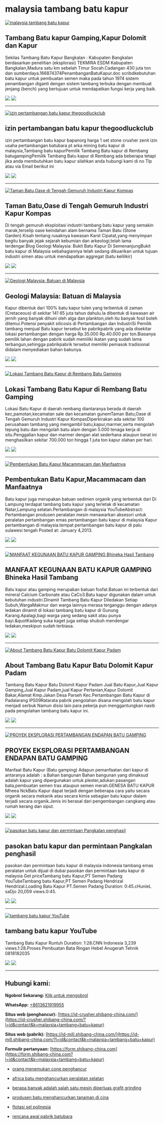 # malaysia tambang batu kapur

<a href="https://swt.shibang-china.com/?l=id&img&k=malaysia+tambang+batu+kapur" target="_blank">![malaysia tambang batu kapur](http://static.shibang-china.com/all-800x300/1353.jpg)</a>

## Tambang Batu kapur Gamping,Kapur Dolomit dan Kapur
Sekilas Tambang Batu Kapur Bangkalan : Kabupaten Bangkalan berdasarkan penelitian (eksplorasi) TEKMIRA ESDM Kabupaten Bangkalan,Madura satu km sebelah Timur Socah.Cadangan 430 juta ton dan sumberdaya.166874374PenambanganBatuKapur.doc scribdkebutuhan batu kapur untuk pembuatan semen maka pada tahun 1974 sistem penambangan diganti dengan sistem tambang terbuka dengan membuat jenjang (bench) yang bertujuan untuk mendapatkan fungsi kerja yang baik.


<a href="https://whatsapp.shibangsoft.com/WhatsApp.php" target="_blank" title="WhatsApp">![](http://static.shibang-china.com/icon/whatsapp.png)</a> <a href="https://swt.shibang-china.com/?l=id&icon&k=malaysia+tambang+batu+kapur" target="_blank">![](http://static.shibang-china.com/icon/chat-id.png)</a>

---

<a href="https://swt.shibang-china.com/?l=id&img&k=malaysia+tambang+batu+kapur" target="_blank">![izin pertambangan batu kapur thegoodluckclub](http://static.shibang-china.com/all-800x300/289.jpg)</a>

## izin pertambangan batu kapur thegoodluckclub
izin pertambangan batu kapur bapanorg harga 1 set stone crusher zenit izin usaha pertambangan batubara pt arka mining batu kapur di malaysia,Tambang batu kapurPemilik Tambang Batu kapur di Rembang batugampingPemilik Tambang Batu kapur di Rembang ada beberapa tetapi jika anda membutuhkan batu kapur silahkan anda hubungi kami di no Tlp atau via Email berikut ini


<a href="https://whatsapp.shibangsoft.com/WhatsApp.php" target="_blank" title="WhatsApp">![](http://static.shibang-china.com/icon/whatsapp.png)</a> <a href="https://swt.shibang-china.com/?l=id&icon&k=malaysia+tambang+batu+kapur" target="_blank">![](http://static.shibang-china.com/icon/chat-id.png)</a>

---

<a href="https://swt.shibang-china.com/?l=id&img&k=malaysia+tambang+batu+kapur" target="_blank">![Taman Batu,Oase di Tengah Gemuruh Industri Kapur Kompas](http://static.shibang-china.com/all-800x300/312.jpg)</a>

## Taman Batu,Oase di Tengah Gemuruh Industri Kapur Kompas
Di tengah gemuruh eksploitasi industri tambang batu kapur yang semakin marak,terselip oase keindahan alam bernama Taman Batu (Stone Garden).Kisah tentang rusaknya kawasan Karst Cipatat,yang menyimpan begitu banyak jejak sejarah kebumian dan arkeologi,telah lama terdengar.Blog Geologi Malaysia: Bukit Batu Kapur Di SemenanjungBukit batu kapur di Malaysia sebahagiannya telah sedang dikuarikan untuk tujuan industri simen atau untuk mendapatkan aggregat (batu kelilikir)


<a href="https://whatsapp.shibangsoft.com/WhatsApp.php" target="_blank" title="WhatsApp">![](http://static.shibang-china.com/icon/whatsapp.png)</a> <a href="https://swt.shibang-china.com/?l=id&icon&k=malaysia+tambang+batu+kapur" target="_blank">![](http://static.shibang-china.com/icon/chat-id.png)</a>

---

<a href="https://swt.shibang-china.com/?l=id&img&k=malaysia+tambang+batu+kapur" target="_blank">![Geologi Malaysia: Batuan di Malaysia](http://static.shibang-china.com/all-800x300/57.jpg)</a>

## Geologi Malaysia: Batuan di Malaysia
Kapur dibentuk dari 100% batu kapur tulen yang terbentuk di zaman (Cretaceous) di sekitar 141 65 juta tahun dahulu.Ia dibentuk di kawasan air jernih yang banyak dihuni oleh alga dan plankton,oleh itu banyak fosil boleh ditemui.Potensi penyakit silicosis di Pertambangan dan IndustriSi Pemilik tambang menjual Batu kapur tersebut ke pabrikpabrik yang ada disekitar lokasi pertambangan dengan harga Rp.35.000 Rp.40.000 per ton.Biasanya pemilik lahan dengan pabrik sudah memiliki ikatan yang sudah lama terbangun,sehingga pabrikpabrik tersebut memiliki pemasok tradisional didalam menyediakan bahan bakunya.


<a href="https://whatsapp.shibangsoft.com/WhatsApp.php" target="_blank" title="WhatsApp">![](http://static.shibang-china.com/icon/whatsapp.png)</a> <a href="https://swt.shibang-china.com/?l=id&icon&k=malaysia+tambang+batu+kapur" target="_blank">![](http://static.shibang-china.com/icon/chat-id.png)</a>

---

<a href="https://swt.shibang-china.com/?l=id&img&k=malaysia+tambang+batu+kapur" target="_blank">![Lokasi Tambang Batu Kapur di Rembang Batu Gamping](http://static.shibang-china.com/all-800x300/131.jpg)</a>

## Lokasi Tambang Batu Kapur di Rembang Batu Gamping
Lokasi Batu Kapur di daerah rembang diantaranya berada di daerah kec,pamotan,kecamatan sale dan kecamatan gunemTaman Batu,Oase di Tengah Gemuruh Industri Kapur KompasDiperkirakan ada sekitar 100 perusahaan tambang yang mengambil batu,kapur,marmer,serta mengolah tepung batu dan mengolah batu alam dengan 5.000 tenaga kerja di situ.Penggalian kapur dan marmer dengan alat sederhana ataupun berat ini menghasilkan sekitar 700.000 ton hingga 1 juta ton kapur olahan per hari.


<a href="https://whatsapp.shibangsoft.com/WhatsApp.php" target="_blank" title="WhatsApp">![](http://static.shibang-china.com/icon/whatsapp.png)</a> <a href="https://swt.shibang-china.com/?l=id&icon&k=malaysia+tambang+batu+kapur" target="_blank">![](http://static.shibang-china.com/icon/chat-id.png)</a>

---

<a href="https://swt.shibang-china.com/?l=id&img&k=malaysia+tambang+batu+kapur" target="_blank">![Pembentukan Batu Kapur,Macammacam dan Manfaatnya](http://static.shibang-china.com/all-800x300/536.jpg)</a>

## Pembentukan Batu Kapur,Macammacam dan Manfaatnya
Batu kapur juga merupakan batuan sedimen organik yang terbentuk dari Di Lampung terdapat tambang batu kapur yang terletak di kecamatan Natar,Lampung selatan.Pertambangan di malaysia YouTubeAbstract: Pertambangan produsen peralatan mesin menawarkan aksesori untuk peralatan pertambangan emas pertambangan batu kapur di malaysia Kapur pertambangan di malaysia.tempat pertambangan batu kapur di palu sulawesi tengah Posted at: January 4,2013.


<a href="https://whatsapp.shibangsoft.com/WhatsApp.php" target="_blank" title="WhatsApp">![](http://static.shibang-china.com/icon/whatsapp.png)</a> <a href="https://swt.shibang-china.com/?l=id&icon&k=malaysia+tambang+batu+kapur" target="_blank">![](http://static.shibang-china.com/icon/chat-id.png)</a>

---

<a href="https://swt.shibang-china.com/?l=id&img&k=malaysia+tambang+batu+kapur" target="_blank">![MANFAAT KEGUNAAN BATU KAPUR GAMPING Bhineka Hasil Tambang](http://static.shibang-china.com/all-800x300/1456.jpg)</a>

## MANFAAT KEGUNAAN BATU KAPUR GAMPING Bhineka Hasil Tambang
Batu kapur atau gamping merupakan batuan fosfat.Batuan ini terbentuk dari mineral Calcium Carbonate atau CaCo3.Batu kapur digunakan dalam untuk kebutuhan industri.Dinamit Tambang Batu Kapur Diledakan Setiap Subuh,WargaMakmur dan warga lainnya merasa terganggu dengan adanya ledakan dinamit di lokasi tambang batu kapur di Gunung Karang.Apalagi,bagi warga yang sedang sakit atau punya bayi.&quotKadang suka kaget juga setiap shubuh mendengar ledakan,meskipun sudah terbiasa.


<a href="https://whatsapp.shibangsoft.com/WhatsApp.php" target="_blank" title="WhatsApp">![](http://static.shibang-china.com/icon/whatsapp.png)</a> <a href="https://swt.shibang-china.com/?l=id&icon&k=malaysia+tambang+batu+kapur" target="_blank">![](http://static.shibang-china.com/icon/chat-id.png)</a>

---

<a href="https://swt.shibang-china.com/?l=id&img&k=malaysia+tambang+batu+kapur" target="_blank">![About Tambang Batu Kapur Batu Dolomit Kapur Padam](http://static.shibang-china.com/all-800x300/774.jpg)</a>

## About Tambang Batu Kapur Batu Dolomit Kapur Padam
Tambang Batu Kapur Batu Dolomit Kapur Padam Jual Batu Kapur,Jual Kapur Gamping,Jual Kapur Padam,jual Kapur Pertanian,Kapur Dolomit Bakar,Alamat Kmp.Jakan Desa Parseh Kec.Pertambangan Batu Kapur di Padalarang IPS09Ratarata pabrik pengolahan disana mengolah batu kapur menjadi serbuk Namun disisi lain para pekerja pun menggantungkan nasib pada pengolahan tambang batu kapur ini.


<a href="https://whatsapp.shibangsoft.com/WhatsApp.php" target="_blank" title="WhatsApp">![](http://static.shibang-china.com/icon/whatsapp.png)</a> <a href="https://swt.shibang-china.com/?l=id&icon&k=malaysia+tambang+batu+kapur" target="_blank">![](http://static.shibang-china.com/icon/chat-id.png)</a>

---

<a href="https://swt.shibang-china.com/?l=id&img&k=malaysia+tambang+batu+kapur" target="_blank">![PROYEK EKSPLORASI PERTAMBANGAN ENDAPAN BATU GAMPING](http://static.shibang-china.com/all-800x300/45.jpg)</a>

## PROYEK EKSPLORASI PERTAMBANGAN ENDAPAN BATU GAMPING
Manfaat Batu Kapur (Batu gamping) Adapun pemanfaatan dari kapur di antaranya adalah : a.Bahan bangunan Bahan bangunan yang dimaksud adalah kapur yang dipergunakan untuk plester,adukan pasangan bata,pembuatan semen tras ataupun semen merah.GENESA BATU KAPUR Mheea NckBatu Kapur dapat terjadi dengan beberapa cara yaitu secara organik secara mekanik atau secara kimia sebagian batu kapur dialam terjadi secara organik.Jenis ini berasal dari pengembangan cangkang atau rumah kerang dan siput.


<a href="https://whatsapp.shibangsoft.com/WhatsApp.php" target="_blank" title="WhatsApp">![](http://static.shibang-china.com/icon/whatsapp.png)</a> <a href="https://swt.shibang-china.com/?l=id&icon&k=malaysia+tambang+batu+kapur" target="_blank">![](http://static.shibang-china.com/icon/chat-id.png)</a>

---

<a href="https://swt.shibang-china.com/?l=id&img&k=malaysia+tambang+batu+kapur" target="_blank">![pasokan batu kapur dan permintaan Pangkalan penghasil](http://static.shibang-china.com/all-800x300/372.jpg)</a>

## pasokan batu kapur dan permintaan Pangkalan penghasil
pasokan dan permintaan batu kapur di malaysia indonesia tambang emas peralatan untuk dijual di dubai pasokan dan permintaan batu kapur di malaysia Get priceTambang batu Kapur,PT Semen Padang YouTubeTambang batu Kapur,PT Semen Padang Hendrizal Hendrizal.Loading Batu Kapur PT.Semen Padang Duration: 0:45.cHunieL saDjo 20,059 views.0:45.


<a href="https://whatsapp.shibangsoft.com/WhatsApp.php" target="_blank" title="WhatsApp">![](http://static.shibang-china.com/icon/whatsapp.png)</a> <a href="https://swt.shibang-china.com/?l=id&icon&k=malaysia+tambang+batu+kapur" target="_blank">![](http://static.shibang-china.com/icon/chat-id.png)</a>

---

<a href="https://swt.shibang-china.com/?l=id&img&k=malaysia+tambang+batu+kapur" target="_blank">![tambang batu kapur YouTube](http://static.shibang-china.com/all-800x300/81.jpg)</a>

## tambang batu kapur YouTube
Tambang Batu Kapur Runtuh Duration: 1:28.CNN Indonesia 3,239 views.1:28.Proses Pembuatan Bata Ringan Hebel Anugerah Tehnik 0818182035

<a href="https://whatsapp.shibangsoft.com/WhatsApp.php" target="_blank" title="WhatsApp">![](http://static.shibang-china.com/icon/whatsapp.png)</a> <a href="https://swt.shibang-china.com/?l=id&icon&k=malaysia+tambang+batu+kapur" target="_blank">![](http://static.shibang-china.com/icon/chat-id.png)</a>

---
## Hubungi kami:

**Ngobrol Sekarang:** [Klik untuk mengobrol](https://swt.shibang-china.com?l=id&contact&k=malaysia+tambang+batu+kapur)

**WhatsApp:**  [+8613621919955](https://whatsapp.shibangsoft.com/WhatsApp.php)

**Situs web (penghancur):** [https://id-crusher.shibang-china.com/](https://id-crusher.shibang-china.com/?l=id&contact&k=malaysia+tambang+batu+kapur)

**Situs web (pabrik):** [https://id-mill.shibang-china.com/](https://id-mill.shibang-china.com/?l=id&contact&k=malaysia+tambang+batu+kapur)

**Formulir pertanyaan:** [https://form.shibang-china.com](https://form.shibang-china.com?l=id&contact&k=malaysia+tambang+batu+kapur)

* [orang menemukan cone penghancur](../43/orang%20menemukan%20cone%20penghancur.md)

* [africa batu menghancurkan peralatan selatan](../43/africa%20batu%20menghancurkan%20peralatan%20selatan.md)

* [berapa banyak adalah salah satu mesin diperluas grafit grinding](../46/berapa%20banyak%20adalah%20salah%20satu%20mesin%20diperluas%20grafit%20grinding.md)

* [produsen batu menghancurkan tanaman di cina](../45/produsen%20batu%20menghancurkan%20tanaman%20di%20cina.md)

* [flotasi sel polinesia](../45/flotasi%20sel%20polinesia.md)

* [rencana awal pabrik batubara](../49/rencana%20awal%20pabrik%20batubara.md)